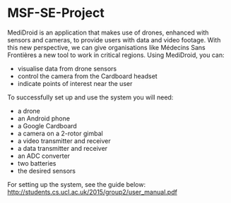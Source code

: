 # MSF-SE-Project

MediDroid is an application that makes use of drones, enhanced with sensors and cameras, to provide users with data and video footage. With this new perspective, we can give organisations like Médecins Sans Frontières a new tool to work in critical regions. Using MediDroid, you can:
 - visualise data from drone sensors
 - control the camera from the Cardboard headset
 - indicate points of interest near the user

To successfully set up and use the system you will need:
 - a drone
 - an Android phone
 - a Google Cardboard
 - a camera on a 2-rotor gimbal
 - a video transmitter and receiver
 - a data transmitter and receiver
 - an ADC converter
 - two batteries
 - the desired sensors

For setting up the system, see the guide below:
http://students.cs.ucl.ac.uk/2015/group2/user_manual.pdf
